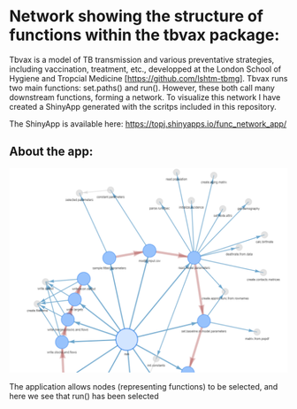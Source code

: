 # Network showing the structure of functions within the tbvax package:

Tbvax is a model of TB transmission and various preventative strategies, including vaccination, treatment, etc., developped at the London School of Hygiene and Tropcial Medicine [https://github.com/lshtm-tbmg]. Tbvax runs  two main functions: set.paths() and run(). However, these both call many downstream functions, forming a network. To visualize this network I have created a ShinyApp generated with the scritps included in this repository.    

The ShinyApp is available here: https://topj.shinyapps.io/func_network_app/

## About the app:

![Image description](Network_screengrab.png)

The application allows nodes (representing functions) to be selected, and here we see that run() has been selected
  




